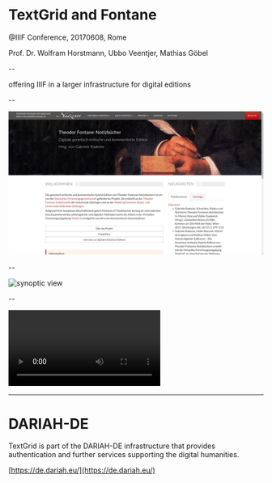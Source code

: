 # TextGrid and Fontane

@IIIF Conference, 20170608, Rome

Prof. Dr. Wolfram Horstmann, Ubbo Veentjer, Mathias Göbel

--

offering IIIF in a larger infrastructure for digital editions

--

![website](img/website.png)

--

![synoptic view](img/synoptic.png)

--

<video data-autoplay class="stretch" src="img/demo_edit1.mp4"></video>

---

# DARIAH-DE

TextGrid is part of the DARIAH-DE infrastructure that provides authentication
and further services supporting the digital humanities.

[https://de.dariah.eu/](https://de.dariah.eu/)
